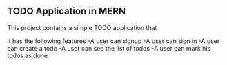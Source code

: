 ## TODO Application in MERN

This project contains a simple TODO application that

it has the following features
-A user can signup
-A user can sign in
-A user can create a todo
-A user can see the list of todos
-A user can mark his todos as done
